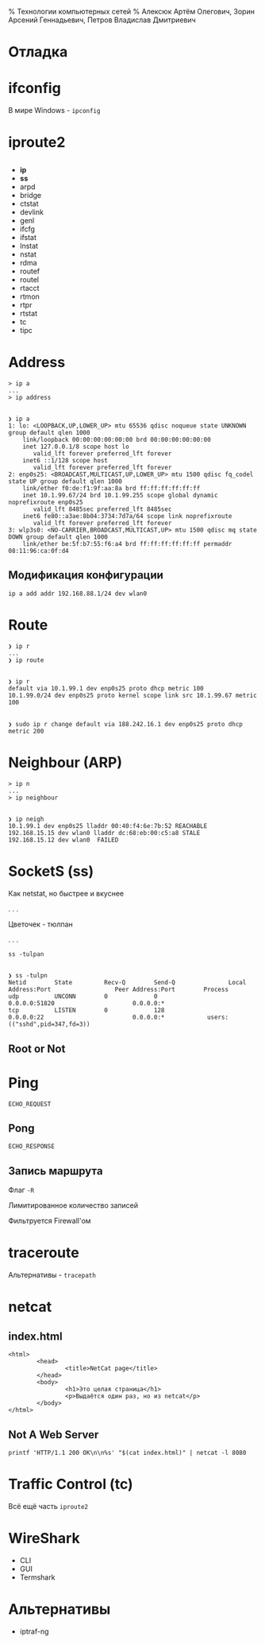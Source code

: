 % Технологии компьютерных сетей
% Алексюк Артём Олегович, Зорин Арсений Геннадьевич, Петров Владислав Дмитриевич

# Отладка

# ifconfig

В мире Windows - `ipconfig`

# iproute2

## 

* **ip**
* **ss**
* arpd
* bridge
* ctstat
* devlink
* genl
* ifcfg
* ifstat
* lnstat
* nstat
* rdma
* routef
* routel
* rtacct
* rtmon
* rtpr
* rtstat
* tc
* tipc

# Address

```
> ip a
...
> ip address
```
## 

```
❯ ip a
1: lo: <LOOPBACK,UP,LOWER_UP> mtu 65536 qdisc noqueue state UNKNOWN group default qlen 1000
    link/loopback 00:00:00:00:00:00 brd 00:00:00:00:00:00
    inet 127.0.0.1/8 scope host lo
       valid_lft forever preferred_lft forever
    inet6 ::1/128 scope host
       valid_lft forever preferred_lft forever
2: enp0s25: <BROADCAST,MULTICAST,UP,LOWER_UP> mtu 1500 qdisc fq_codel state UP group default qlen 1000
    link/ether f0:de:f1:9f:aa:8a brd ff:ff:ff:ff:ff:ff
    inet 10.1.99.67/24 brd 10.1.99.255 scope global dynamic noprefixroute enp0s25
       valid_lft 8485sec preferred_lft 8485sec
    inet6 fe80::a3ae:8b04:3734:7d7a/64 scope link noprefixroute
       valid_lft forever preferred_lft forever
3: wlp3s0: <NO-CARRIER,BROADCAST,MULTICAST,UP> mtu 1500 qdisc mq state DOWN group default qlen 1000
    link/ether be:5f:b7:55:f6:a4 brd ff:ff:ff:ff:ff:ff permaddr 08:11:96:ca:0f:d4
```

## Модификация конфигурации

```
ip a add addr 192.168.88.1/24 dev wlan0
```


# Route

```
❯ ip r
...
❯ ip route
```

##

```
❯ ip r
default via 10.1.99.1 dev enp0s25 proto dhcp metric 100
10.1.99.0/24 dev enp0s25 proto kernel scope link src 10.1.99.67 metric 100
```

## 

```
❯ sudo ip r change default via 188.242.16.1 dev enp0s25 proto dhcp metric 200
```

# Neighbour (ARP) 

```
> ip n
...
> ip neighbour
```

## 

```
❯ ip neigh
10.1.99.1 dev enp0s25 lladdr 00:40:f4:6e:7b:52 REACHABLE
192.168.15.15 dev wlan0 lladdr dc:68:eb:00:c5:a8 STALE
192.168.15.12 dev wlan0  FAILED
```

# SocketS (ss)

Как netstat, но быстрее и вкуснее

. . .

Цветочек - тюлпан

. . .

`ss -tulpan`

## 

```
❯ ss -tulpn
Netid        State         Recv-Q        Send-Q               Local Address:Port                  Peer Address:Port        Process
udp          UNCONN        0             0                          0.0.0.0:51820                      0.0.0.0:*
tcp          LISTEN        0             128                        0.0.0.0:22                         0.0.0.0:*            users:(("sshd",pid=347,fd=3))
```

## Root or Not

# Ping

`ECHO_REQUEST`

## Pong

`ECHO_RESPONSE`

## Запись маршрута

Флаг `-R`

Лимитированное количество записей

Фильтруется Firewall'ом

# traceroute

Альтернативы - `tracepath`

# netcat
<!-- Prove it -->

## index.html

```
<html>
        <head>
                <title>NetCat page</title>
        </head>
        <body>
                <h1>Это целая страница</h1>
                <p>Выдаётся один раз, но из netcat</p>
        </body>
</html>
```

## Not A Web Server

```
printf 'HTTP/1.1 200 OK\n\n%s' "$(cat index.html)" | netcat -l 8080
```

# Traffic Control (tc)

Всё ещё часть `iproute2`

# WireShark

* CLI
* GUI
* Termshark

# Альтернативы

* iptraf-ng
